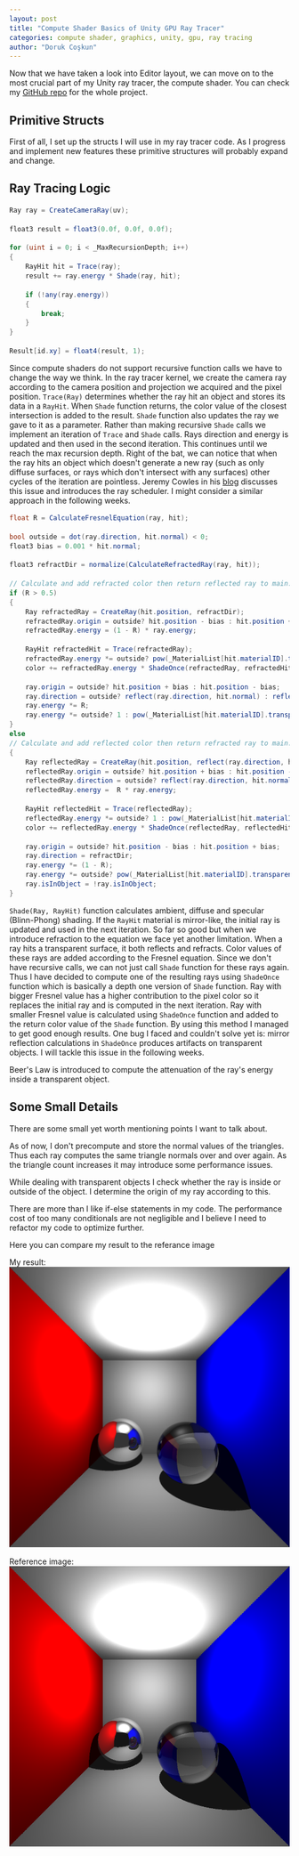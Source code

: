```yaml
---
layout: post
title: "Compute Shader Basics of Unity GPU Ray Tracer"
categories: compute shader, graphics, unity, gpu, ray tracing
author: "Doruk Coşkun"
---
```


Now that we have taken a look into Editor layout, we can move on to the most crucial part of my Unity ray tracer, the compute shader. You can check my [GitHub repo](https://github.com/Doruk-Coskun/Unity-Ray-Tracer) for the whole project.

## Primitive Structs

First of all, I set up the structs I will use in my ray tracer code. As I progress and implement new features these primitive structures will probably expand and change.

## Ray Tracing Logic

```csharp
Ray ray = CreateCameraRay(uv);

float3 result = float3(0.0f, 0.0f, 0.0f);

for (uint i = 0; i < _MaxRecursionDepth; i++) 
{
    RayHit hit = Trace(ray);
    result += ray.energy * Shade(ray, hit);

    if (!any(ray.energy))
    {
        break;
    }
}

Result[id.xy] = float4(result, 1);
```

Since compute shaders do not support recursive function calls we have to change the way we think. In the ray tracer kernel, we create the camera ray according to the camera position and projection we acquired and the pixel position. `Trace(Ray)` determines whether the ray hit an object and stores its data in a `RayHit`. When `Shade` function returns, the color value of the closest intersection is added to the result. `Shade` function also updates the ray we gave to it as a parameter. Rather than making recursive `Shade` calls we implement an iteration of `Trace` and `Shade` calls. Rays direction and energy is updated and then used in the second iteration. This continues until we reach the max recursion depth. Right of the bat, we can notice that when the ray hits an object which doesn't generate a new ray (such as only diffuse surfaces, or rays which don't intersect with any surfaces) other cycles of the iteration are pointless. Jeremy Cowles in his [blog](https://medium.com/@jcowles/gpu-ray-tracing-in-one-weekend-3e7d874b3b0f) discusses this issue and introduces the ray scheduler. I might consider a similar approach in the following weeks.

```csharp
float R = CalculateFresnelEquation(ray, hit);

bool outside = dot(ray.direction, hit.normal) < 0; 
float3 bias = 0.001 * hit.normal; 

float3 refractDir = normalize(CalculateRefractedRay(ray, hit));

// Calculate and add refracted color then return reflected ray to main.
if (R > 0.5) 
{   
    Ray refractedRay = CreateRay(hit.position, refractDir);
    refractedRay.origin = outside? hit.position - bias : hit.position + bias;
    refractedRay.energy = (1 - R) * ray.energy;

    RayHit refractedHit = Trace(refractedRay);
    refractedRay.energy *= outside? pow(_MaterialList[hit.materialID].transparency, length(abs(refractedHit.position - hit.position))) : 1;
    color += refractedRay.energy * ShadeOnce(refractedRay, refractedHit);

    ray.origin = outside? hit.position + bias : hit.position - bias;
    ray.direction = outside? reflect(ray.direction, hit.normal) : reflect(ray.direction, -hit.normal);
    ray.energy *= R;
    ray.energy *= outside? 1 : pow(_MaterialList[hit.materialID].transparency, 2);
}
else
// Calculate and add reflected color then return refracted ray to main.
{
    Ray reflectedRay = CreateRay(hit.position, reflect(ray.direction, hit.normal));
    reflectedRay.origin = outside? hit.position + bias : hit.position - bias;
    reflectedRay.direction = outside? reflect(ray.direction, hit.normal) : reflect(ray.direction, -hit.normal);
    reflectedRay.energy =  R * ray.energy;

    RayHit reflectedHit = Trace(reflectedRay);
    reflectedRay.energy *= outside? 1 : pow(_MaterialList[hit.materialID].transparency, length(abs(reflectedHit.position - hit.position)));
    color += reflectedRay.energy * ShadeOnce(reflectedRay, reflectedHit);

    ray.origin = outside? hit.position - bias : hit.position + bias;
    ray.direction = refractDir;
    ray.energy *= (1 - R);
    ray.energy *= outside? pow(_MaterialList[hit.materialID].transparency, 2) : 1;
    ray.isInObject = !ray.isInObject;
}
```

`Shade(Ray, RayHit)` function calculates ambient, diffuse and specular (Blinn-Phong) shading. If the `RayHit` material is mirror-like, the initial ray is updated and used in the next iteration. So far so good but when we introduce refraction to the equation we face yet another limitation. When a ray hits a transparent surface, it both reflects and refracts. Color values of these rays are added according to the Fresnel equation. Since we don't have recursive calls, we can not just call `Shade` function for these rays again. Thus I have decided to compute one of the resulting rays using `ShadeOnce` function which is basically a depth one version of `Shade` function. Ray with bigger Fresnel value has a higher contribution to the pixel color so it replaces the initial ray and is computed in the next iteration. Ray with smaller Fresnel value is calculated using `ShadeOnce` function and added to the return color value of the `Shade` function. By using this method I managed to get good enough results. One bug I faced and couldn't solve yet is: mirror reflection calculations in `ShadeOnce` produces artifacts on transparent objects. I will tackle this issue in the following weeks.

Beer's Law is introduced to compute the attenuation of the ray's energy inside a transparent object.

## Some Small Details

There are some small yet worth mentioning points I want to talk about.

As of now, I don't precompute and store the normal values of the triangles. Thus each ray computes the same triangle normals over and over again. As the triangle count increases it may introduce some performance issues.

While dealing with transparent objects I check whether the ray is inside or outside of the object. I determine the origin of my ray according to this.

There are more than I like if-else statements in my code. The performance cost of too many conditionals are not negligible and I believe I need to refactor my code to optimize further.

Here you can compare my result to the referance image

My result:
![my-result](/assets/screen-shots/me_CornellBox_glass.png)

Reference image:
![reference-image](/assets/screen-shots/cornellbox_glass.png)
